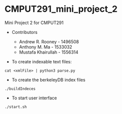 # CMPUT291_mini_project_2
Mini Project 2 for CMPUT291

* Contributors
  *  Andrew R. Rooney - 1496508
  *  Anthony M. Ma - 1533032
  *  Mustafa Khairullah - 1556314

*  To create indexable text files:
```
cat <xmlFile> | python3 parse.py
```

*  To create the berkeleyDB index files
```
./buildIndeces
```

* To start user interface
```
./start.sh
```
